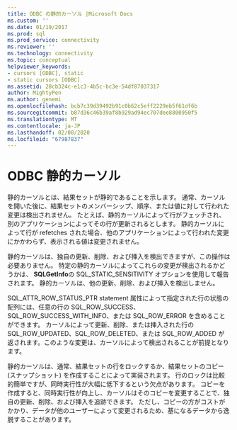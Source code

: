 ```yaml
---
title: ODBC の静的カーソル |Microsoft Docs
ms.custom: ''
ms.date: 01/19/2017
ms.prod: sql
ms.prod_service: connectivity
ms.reviewer: ''
ms.technology: connectivity
ms.topic: conceptual
helpviewer_keywords:
- cursors [ODBC], static
- static cursors [ODBC]
ms.assetid: 28cb324c-e1c3-4b5c-bc3e-54df87037317
author: MightyPen
ms.author: genemi
ms.openlocfilehash: bcb7c39d39492b91c0b62c5eff2229eb5f61df6b
ms.sourcegitcommit: b87d36c46b39af8b929ad94ec707dee8800950f5
ms.translationtype: MT
ms.contentlocale: ja-JP
ms.lasthandoff: 02/08/2020
ms.locfileid: "67987837"
---
```

# <a name="odbc-static-cursors"></a>ODBC 静的カーソル
静的カーソルとは、結果セットが静的であることを示します。 通常、カーソルを開いた後に、結果セットのメンバーシップ、順序、または値に対して行われた変更は検出されません。 たとえば、静的カーソルによって行がフェッチされ、別のアプリケーションによってその行が更新されるとします。 静的カーソルによって行が refetches された場合、他のアプリケーションによって行われた変更にかかわらず、表示される値は変更されません。  
  
 静的カーソルは、独自の更新、削除、および挿入を検出できますが、この操作は必要ありません。 特定の静的カーソルによってこれらの変更が検出されるかどうかは、 **SQLGetInfo**の SQL_STATIC_SENSITIVITY オプションを使用して報告されます。 静的カーソルは、他の更新、削除、および挿入を検出しません。  
  
 SQL_ATTR_ROW_STATUS_PTR statement 属性によって指定された行の状態の配列には、任意の行の SQL_ROW_SUCCESS、SQL_ROW_SUCCESS_WITH_INFO、または SQL_ROW_ERROR を含めることができます。 カーソルによって更新、削除、または挿入された行の SQL_ROW_UPDATED、SQL_ROW_DELETED、または SQL_ROW_ADDED が返されます。このような変更は、カーソルによって検出されることが前提となります。  
  
 静的カーソルは、通常、結果セットの行をロックするか、結果セットのコピー (スナップショット) を作成することによって実装されます。 行のロックは比較的簡単ですが、同時実行性が大幅に低下するという欠点があります。 コピーを作成すると、同時実行性が向上し、カーソルはそのコピーを変更することで、独自の更新、削除、および挿入を追跡できます。 ただし、コピーの方がコストがかかり、データが他のユーザーによって変更されるため、基になるデータから逸脱することがあります。
